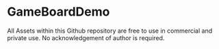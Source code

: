# GameBoardDemo

All Assets within this Github repository are free to use in commercial and private use. No acknowledgement of author is required. 